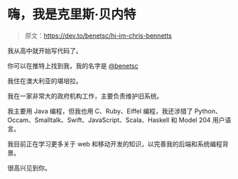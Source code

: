 # 嗨，我是克里斯·贝内特

> 原文：<https://dev.to/benetsc/hi-im-chris-bennetts>

我从高中就开始写代码了。

你可以在推特上找到我，我的名字是 [@benetsc](https://twitter.com/benetsc)

我住在澳大利亚的堪培拉。

我在一家非常大的政府机构工作，主要负责维护旧系统。

我主要用 Java 编程，但我也用 C、Ruby、Eiffel 编程，我还涉猎了 Python、Occam、Smalltalk、Swift、JavaScript、Scala、Haskell 和 Model 204 用户语言。

我目前正在学习更多关于 web 和移动开发的知识，以完善我的后端和系统编程背景。

很高兴见到你。